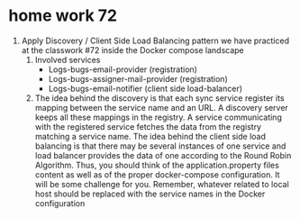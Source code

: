 # home work 72

1. Apply Discovery / Client Side Load Balancing pattern we have practiced at the classwork #72 inside the Docker compose landscape
   1. Involved services
      - Logs-bugs-email-provider (registration)
      - Logs-bugs-assigner-mail-provider (registration)
      - Logs-bugs-email-notifier (client side load-balancer)
   1. The idea behind the discovery is that each sync service register its mapping between the service name and an URL. A discovery server keeps all these mappings in the registry. A service communicating with the registered service fetches the data from the registry matching a service name. The idea behind the client side load balancing is that there may be several instances of one service and load balancer provides the data of one according to the Round Robin Algorithm. Thus, you should think of the application.property files content as well as of the proper docker-compose configuration. It will be some challenge for you. Remember, whatever related to local host should be replaced with the service names in the Docker configuration
